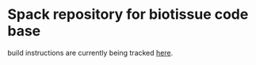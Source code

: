 # Spack repository for biotissue code base

build instructions are currently being tracked [here](https://gist.github.com/jacobmerson/fb74bda8c693a74a1dad2a3870e918e5).

